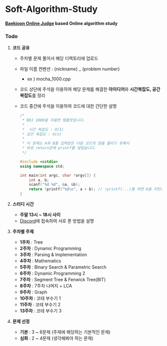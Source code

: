 # Soft-Algorithm-Study
#### [Baekjoon Online Judge](https://www.acmicpc.net) based Online algorithm study 



### Todo

1. **코드 공유**

   * 주차별 문제 풀어서 해당 디렉토리에 업로드

   * 파일 이름 컨벤션 : {nickname} _ {problem number}

     - ex ) mocha_1000.cpp

   * 코드 상단에 주석을 이용하여 해당 문제를 해결한 **아이디어**와 **시간복잡도, 공간복잡도**를  정리

   * 코드 중간에 주석을 이용하여 코드에 대한 간단한 설명

     ```c++
     /*
      *	BOJ 1000을 이용한 템플릿입니다.
      *	
      *  시간 복잡도 : O(1)
      *	공간 복잡도 : O(n)
      *
      *	이 문제는 A와 B를 입력받은 다음 코드의 양을 줄이기 위해서
      *	바로 return문에 printf를 넣었습니다.
      */
     
     #include <cstdio>
     using namespace std;
     
     int main(int argc, char *argv[]) {
         int a, b;
         scanf("%d %d", &a, &b);
         return !printf("%d\n", a + b); // !printf(...)를 하면 0을 리턴할 수 있습니다.
     }
     ```

     

2. **스터디 시간**
   - **주말 13시 ~ 18시 사이**
   - [Discord](http://discord.com)에 접속하여 서로 푼 방법을 설명



3. **주차별 주제**
   - **1주차** : Tree
   - **2주차** : Dynamic Programming
   - **3주차** : Parsing & Implementation
   - **4주차** : Mathematics
   - **5주차** : Binary Search & Parametric Search
   - **6주차** : Dynamic Programming 2
   - **7주차** : Segment Tree & Fenwick  Tree(BIT)
   - **8주차** : 7주차 나머지 + LCA
   - **9주차** : Graph
   - **10주차** : 코테 부수기 1
   - **11주차** : 코테 부수기 2
   - **13주차** : 코테 부수기 3



4. **문제 선정** 
   * **기본** : 3 ~ 6문제 (주제에 해당하는 기본적인 문제)
   * **심화** : 2 ~ 4문제 (생각해봐야 하는 문제)
